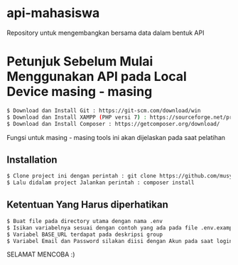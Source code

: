 # api-mahasiswa
Repository untuk mengembangkan bersama data dalam bentuk API

# Petunjuk Sebelum Mulai Menggunakan API pada Local Device masing - masing
```bash
$ Download dan Install Git : https://git-scm.com/download/win
$ Download dan Install XAMPP (PHP versi 7) : https://sourceforge.net/projects/xampp/files/XAMPP%20Windows/7.4.33/xampp-windows-x64-7.4.33-0-VC15-installer.exe/download
$ Download dan Install Composer : https://getcomposer.org/download/
```
Fungsi untuk masing - masing tools ini akan dijelaskan pada saat pelatihan

## Installation

```bash
$ Clone project ini dengan perintah : git clone https://github.com/musyahid/api-mahasiswa.git
$ Lalu didalam project Jalankan perintah : composer install
```

## Ketentuan Yang Harus diperhatikan

```bash
$ Buat file pada directory utama dengan nama .env
$ Isikan variabelnya sesuai dengan contoh yang ada pada file .env.example
$ Variabel BASE_URL terdapat pada deskripsi group
$ Variabel Email dan Password silakan diisi dengan Akun pada saat login di aplikasi https://srs5g.ut.ac.id
```

SELAMAT MENCOBA :)
